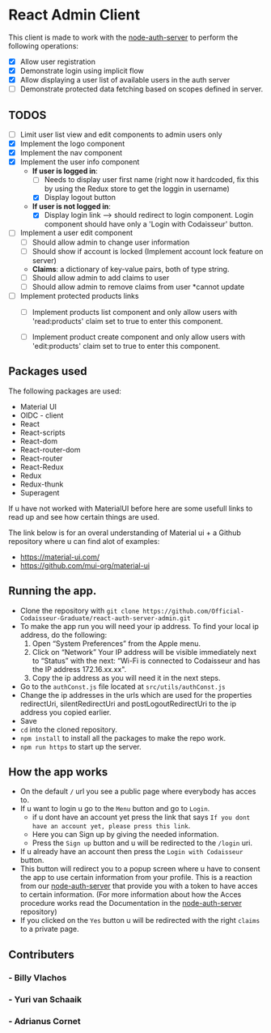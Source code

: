 # React Admin Client
This client is made to work with the [node-auth-server](https://github.com/Official-Codaisseur-Graduate/node-auth-server) to perform the following operations:

- [x] Allow user registration
- [x] Demonstrate login using implicit flow
- [x] Allow displaying a user list of available users in the auth server
- [ ] Demonstrate protected data fetching based on scopes defined in server.

## TODOS
- [ ] Limit user list view and edit components to admin users only
- [x] Implement the logo component
- [x] Implement the nav component
- [x] Implement the user info component
    - **If user is logged in**:
        - [ ] Needs to display user first name (right now it hardcoded, fix this by using the Redux store to get the loggin in username)
        - [x] Display logout button
    - **If user is not logged in**:
        - [x] Display login link --> should redirect to login component. Login component should have only a 'Login with Codaisseur' button.
- [ ] Implement a user edit component
    - [ ] Should allow admin to change user information
    - [ ] Should show if account is locked (Implement account lock feature on server)
    - **Claims**: a dictionary of key-value pairs, both of type string.
    - [ ] Should allow admin to add claims to user
    - [ ] Should allow admin to remove claims from user *cannot update
- [ ] Implement protected products links
    - [ ] Implement products list component and only allow users with 'read:products' claim set to true to enter this component.
    - [ ] Implement product create component and only allow users with 'edit:products' claim set to true to enter this component.

    
## Packages used

The following packages are used:
- Material UI
- OIDC - client
- React
- React-scripts
- React-dom
- React-router-dom
- React-router
- React-Redux
- Redux
- Redux-thunk
- Superagent

If u have not worked with MaterialUI before here are some usefull links to read up and see how certain things are used.


The link below is for an overal understanding of Material ui + a Github repository where u can find alot of examples:
- https://material-ui.com/
- https://github.com/mui-org/material-ui

## Running the app.

 - Clone the repository with `git clone https://github.com/Official-Codaisseur-Graduate/react-auth-server-admin.git`
 - To make the app run you will need your ip address. To find your local ip address, do   the following:
    1. Open “System Preferences” from the Apple menu.
    2. Click on “Network”
    Your IP address will be visible immediately next to “Status” with the next: “Wi-Fi is connected to Codaisseur and has the IP address 172.16.xx.xx".
    3. Copy the ip address as you will need it in the next steps.
 - Go to the `authConst.js` file located at `src/utils/authConst.js`
 - Change the ip addresses in the urls which are used for the properties redirectUri,     silentRedirectUri and postLogoutRedirectUri to the ip address you copied earlier.
 - Save 
 - `cd` into the cloned repository.
 - `npm install` to install all the packages to make the repo work.
 - `npm run https` to start up the server.

 ## How the app works

 - On the default `/` url you see a public page where everybody has acces to.
 - If u want to login u go to the `Menu` button and go to `Login`.
    - if u dont have an account yet press the link that says `If you dont have an account yet, please press this link`.
    - Here you can Sign up by giving the needed information.
    - Press the `Sign up` button and u will be redirected to the `/login` uri.
- If u already have an account then press the `Login with Codaisseur` button.
- This button will redirect you to a popup screen where u have to consent the app to use certain information from your profile. This is a reaction from our [node-auth-server](https://github.com/Official-Codaisseur-Graduate/node-auth-server) that provide you with a token to have acces to certain information. (For more information about how the Acces procedure works read the Documentation in the [node-auth-server](https://github.com/Official-Codaisseur-Graduate/node-auth-server) repository)
- If you clicked on the `Yes` button u will be redirected with the right `claims` to a private page.


## Contributers

### - Billy Vlachos
### - Yuri van Schaaik
### - Adrianus Cornet
